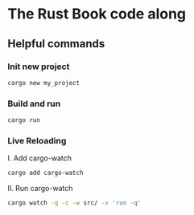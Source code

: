 # The Rust Book code along

## Helpful commands

### Init new project
```sh
cargo new my_project
```

### Build and run
```sh
cargo run
```

### Live Reloading
I. Add cargo-watch
```sh
cargo add cargo-watch
```

II. Run cargo-watch
```sh
cargo watch -q -c -w src/ -x 'run -q'
```
